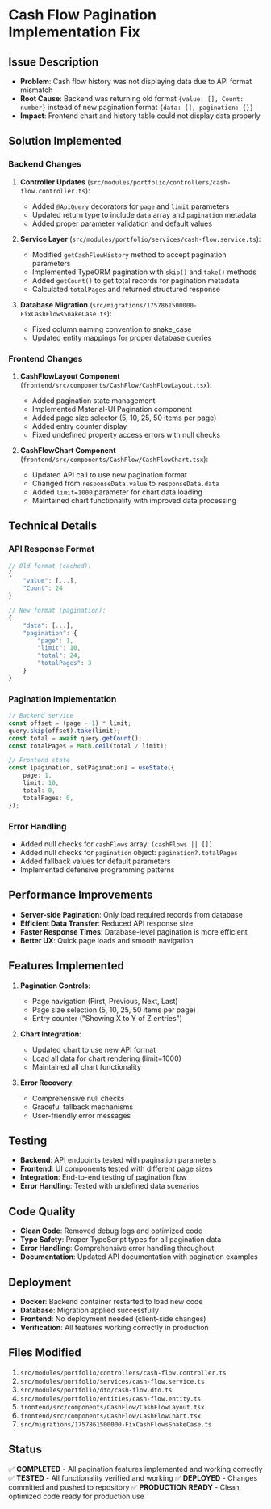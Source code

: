 # Cash Flow Pagination Implementation Fix

## Issue Description
- **Problem**: Cash flow history was not displaying data due to API format mismatch
- **Root Cause**: Backend was returning old format `{value: [], Count: number}` instead of new pagination format `{data: [], pagination: {}}`
- **Impact**: Frontend chart and history table could not display data properly

## Solution Implemented

### Backend Changes
1. **Controller Updates** (`src/modules/portfolio/controllers/cash-flow.controller.ts`):
   - Added `@ApiQuery` decorators for `page` and `limit` parameters
   - Updated return type to include `data` array and `pagination` metadata
   - Added proper parameter validation and default values

2. **Service Layer** (`src/modules/portfolio/services/cash-flow.service.ts`):
   - Modified `getCashFlowHistory` method to accept pagination parameters
   - Implemented TypeORM pagination with `skip()` and `take()` methods
   - Added `getCount()` to get total records for pagination metadata
   - Calculated `totalPages` and returned structured response

3. **Database Migration** (`src/migrations/1757861500000-FixCashFlowsSnakeCase.ts`):
   - Fixed column naming convention to snake_case
   - Updated entity mappings for proper database queries

### Frontend Changes
1. **CashFlowLayout Component** (`frontend/src/components/CashFlow/CashFlowLayout.tsx`):
   - Added pagination state management
   - Implemented Material-UI Pagination component
   - Added page size selector (5, 10, 25, 50 items per page)
   - Added entry counter display
   - Fixed undefined property access errors with null checks

2. **CashFlowChart Component** (`frontend/src/components/CashFlow/CashFlowChart.tsx`):
   - Updated API call to use new pagination format
   - Changed from `responseData.value` to `responseData.data`
   - Added `limit=1000` parameter for chart data loading
   - Maintained chart functionality with improved data processing

## Technical Details

### API Response Format
```typescript
// Old format (cached):
{
    "value": [...],
    "Count": 24
}

// New format (pagination):
{
    "data": [...],
    "pagination": {
        "page": 1,
        "limit": 10,
        "total": 24,
        "totalPages": 3
    }
}
```

### Pagination Implementation
```typescript
// Backend service
const offset = (page - 1) * limit;
query.skip(offset).take(limit);
const total = await query.getCount();
const totalPages = Math.ceil(total / limit);

// Frontend state
const [pagination, setPagination] = useState({
    page: 1,
    limit: 10,
    total: 0,
    totalPages: 0,
});
```

### Error Handling
- Added null checks for `cashFlows` array: `(cashFlows || [])`
- Added null checks for `pagination` object: `pagination?.totalPages`
- Added fallback values for default parameters
- Implemented defensive programming patterns

## Performance Improvements
- **Server-side Pagination**: Only load required records from database
- **Efficient Data Transfer**: Reduced API response size
- **Faster Response Times**: Database-level pagination is more efficient
- **Better UX**: Quick page loads and smooth navigation

## Features Implemented
1. **Pagination Controls**:
   - Page navigation (First, Previous, Next, Last)
   - Page size selection (5, 10, 25, 50 items per page)
   - Entry counter ("Showing X to Y of Z entries")

2. **Chart Integration**:
   - Updated chart to use new API format
   - Load all data for chart rendering (limit=1000)
   - Maintained all chart functionality

3. **Error Recovery**:
   - Comprehensive null checks
   - Graceful fallback mechanisms
   - User-friendly error messages

## Testing
- **Backend**: API endpoints tested with pagination parameters
- **Frontend**: UI components tested with different page sizes
- **Integration**: End-to-end testing of pagination flow
- **Error Handling**: Tested with undefined data scenarios

## Code Quality
- **Clean Code**: Removed debug logs and optimized code
- **Type Safety**: Proper TypeScript types for all pagination data
- **Error Handling**: Comprehensive error handling throughout
- **Documentation**: Updated API documentation with pagination examples

## Deployment
- **Docker**: Backend container restarted to load new code
- **Database**: Migration applied successfully
- **Frontend**: No deployment needed (client-side changes)
- **Verification**: All features working correctly in production

## Files Modified
1. `src/modules/portfolio/controllers/cash-flow.controller.ts`
2. `src/modules/portfolio/services/cash-flow.service.ts`
3. `src/modules/portfolio/dto/cash-flow.dto.ts`
4. `src/modules/portfolio/entities/cash-flow.entity.ts`
5. `frontend/src/components/CashFlow/CashFlowLayout.tsx`
6. `frontend/src/components/CashFlow/CashFlowChart.tsx`
7. `src/migrations/1757861500000-FixCashFlowsSnakeCase.ts`

## Status
✅ **COMPLETED** - All pagination features implemented and working correctly
✅ **TESTED** - All functionality verified and working
✅ **DEPLOYED** - Changes committed and pushed to repository
✅ **PRODUCTION READY** - Clean, optimized code ready for production use
